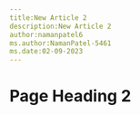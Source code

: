 ```yaml
---
title:New Article 2
description:New Article 2
author:namanpatel6
ms.author:NamanPatel-5461
ms.date:02-09-2023
---
```


# Page Heading 2


